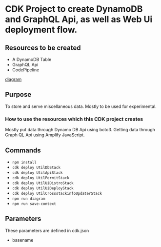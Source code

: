 # CDK Project to create DynamoDB and GraphQL Api, as well as Web Ui deployment flow. 

## Resources to be created

* A DynamoDB Table
* GraphQL Api
* CodePipeline

[diagram](https://diagram.figmentresearch.com/util)

## Purpose

To store and serve miscellaneous data.
Mostly to be used for experimental.

### How to use the resources which this CDK project creates

Mostly put data through Dynamo DB Api using boto3.
Getting data through Graph QL Api using Amplify JavaScript.

## Commands

* `npm install`
* `cdk deploy UtilDbStack`
* `cdk deploy UtilApiStack`
* `cdk deploy UtilPermitStack`
* `cdk deploy UtilUiDistroStack`
* `cdk deploy UtilUiDeployStack`
* `cdk deploy UtilCrossstackinfoUpdaterStack`
* `npm run diagram`
* `npm run save-context`

## Parameters

These parameters are defined in cdk.json 

* basename


